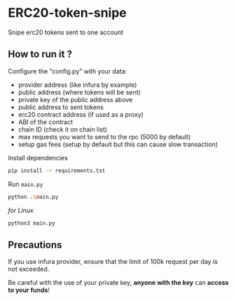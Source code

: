 # ERC20-token-snipe
 Snipe erc20 tokens sent to one account

## How to run it ?
Configure the "config.py" with your data:
- provider address (like infura by example)
- public address (where tokens will be sent)
- private key of the public address above
- public address to sent tokens
- erc20 contract address (if used as a proxy)
- ABI of the contract
- chain ID (check it on chain list)
- max requests you want to send to the rpc (5000 by default)
- setup gas fees (setup by default but this can cause slow transaction)

Install dependencies

```sh
pip install -r requirements.txt
```

Run `main.py`
```sh
python .\main.py
```

*for Linux*

```sh
python3 main.py
```

## Precautions
If you use infura provider, ensure that the limit of 100k request per day is not exceeded.

Be careful with the use of your private key, **anyone with the key** can **access to your funds**!